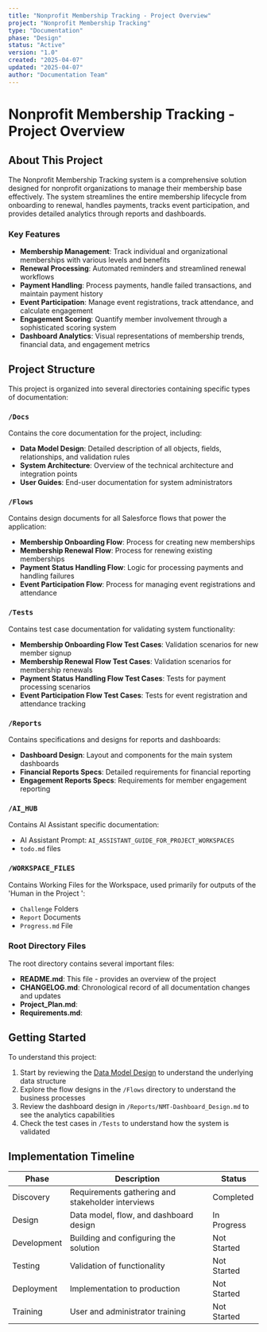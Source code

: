 ```yaml
---
title: "Nonprofit Membership Tracking - Project Overview"
project: "Nonprofit Membership Tracking"
type: "Documentation"
phase: "Design"
status: "Active"
version: "1.0"
created: "2025-04-07"
updated: "2025-04-07"
author: "Documentation Team"
---
```


# Nonprofit Membership Tracking - Project Overview

## About This Project

The Nonprofit Membership Tracking system is a comprehensive solution designed for nonprofit organizations to manage their membership base effectively. The system streamlines the entire membership lifecycle from onboarding to renewal, handles payments, tracks event participation, and provides detailed analytics through reports and dashboards.

### Key Features

- **Membership Management**: Track individual and organizational memberships with various levels and benefits
- **Renewal Processing**: Automated reminders and streamlined renewal workflows
- **Payment Handling**: Process payments, handle failed transactions, and maintain payment history
- **Event Participation**: Manage event registrations, track attendance, and calculate engagement
- **Engagement Scoring**: Quantify member involvement through a sophisticated scoring system
- **Dashboard Analytics**: Visual representations of membership trends, financial data, and engagement metrics

## Project Structure

This project is organized into several directories containing specific types of documentation:

### `/Docs`

Contains the core documentation for the project, including:

- **Data Model Design**: Detailed description of all objects, fields, relationships, and validation rules
- **System Architecture**: Overview of the technical architecture and integration points
- **User Guides**: End-user documentation for system administrators

### `/Flows`

Contains design documents for all Salesforce flows that power the application:

- **Membership Onboarding Flow**: Process for creating new memberships
- **Membership Renewal Flow**: Process for renewing existing memberships
- **Payment Status Handling Flow**: Logic for processing payments and handling failures
- **Event Participation Flow**: Process for managing event registrations and attendance

### `/Tests`

Contains test case documentation for validating system functionality:

- **Membership Onboarding Flow Test Cases**: Validation scenarios for new member signup
- **Membership Renewal Flow Test Cases**: Validation scenarios for membership renewals
- **Payment Status Handling Flow Test Cases**: Tests for payment processing scenarios
- **Event Participation Flow Test Cases**: Tests for event registration and attendance tracking

### `/Reports`

Contains specifications and designs for reports and dashboards:

- **Dashboard Design**: Layout and components for the main system dashboards
- **Financial Reports Specs**: Detailed requirements for financial reporting
- **Engagement Reports Specs**: Requirements for member engagement reporting

### `/AI_HUB`

Contains AI Assistant specific documentation:

- AI Assistant Prompt: `AI_ASSISTANT_GUIDE_FOR_PROJECT_WORKSPACES`
- `todo.md` files

### `/WORKSPACE_FILES`

Contains Working Files for the Workspace, used primarily for outputs of the 'Human in the Project ':

- `Challenge` Folders
- `Report` Documents
- `Progress.md` File

### Root Directory Files

The root directory contains several important files:

- **README.md**: This file - provides an overview of the project
- **CHANGELOG.md**: Chronological record of all documentation changes and updates
- **Project_Plan.md**:
- **Requirements.md**:

## Getting Started

To understand this project:

1. Start by reviewing the [Data Model Design](Docs/NMT-Data_Model_Design_Consolidated.md) to understand the underlying data structure
2. Explore the flow designs in the `/Flows` directory to understand the business processes
3. Review the dashboard design in `/Reports/NMT-Dashboard_Design.md` to see the analytics capabilities
4. Check the test cases in `/Tests` to understand how the system is validated

## Implementation Timeline

| Phase | Description | Status |
|-------|-------------|--------|
| Discovery | Requirements gathering and stakeholder interviews | Completed |
| Design | Data model, flow, and dashboard design | In Progress |
| Development | Building and configuring the solution | Not Started |
| Testing | Validation of functionality | Not Started |
| Deployment | Implementation to production | Not Started |
| Training | User and administrator training | Not Started |
